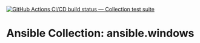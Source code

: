 [![GitHub Actions CI/CD build status — Collection test suite](https://github.com/ansible-collection-migration/ansible.windows/workflows/Collection%20test%20suite/badge.svg?branch=master)](https://github.com/ansible-collection-migration/ansible.windows/actions?query=workflow%3A%22Collection%20test%20suite%22)

Ansible Collection: ansible.windows
=================================================